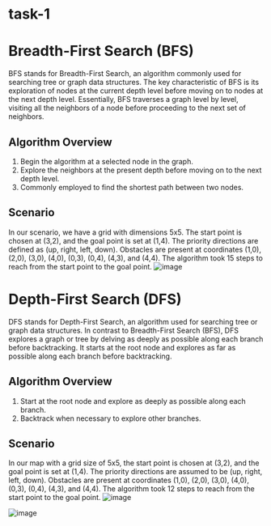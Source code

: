 # task-1
# Breadth-First Search (BFS)

BFS stands for Breadth-First Search, an algorithm commonly used for searching tree or graph data structures. The key characteristic of BFS is its exploration of nodes at the current depth level before moving on to nodes at the next depth level. Essentially, BFS traverses a graph level by level, visiting all the neighbors of a node before proceeding to the next set of neighbors.

## Algorithm Overview
1. Begin the algorithm at a selected node in the graph.
2. Explore the neighbors at the present depth before moving on to the next depth level.
3. Commonly employed to find the shortest path between two nodes.

## Scenario
In our scenario, we have a grid with dimensions 5x5. The start point is chosen at (3,2), and the goal point is set at (1,4). The priority directions are defined as (up, right, left, down). Obstacles are present at coordinates (1,0), (2,0), (3,0), (4,0), (0,3), (0,4), (4,3), and (4,4). The algorithm took 15 steps to reach from the start point to the goal point.
![image](https://github.com/Seifhossam1/task-1/assets/153624797/4af4a170-f7e9-4f69-9c53-4bd366336563)


# Depth-First Search (DFS)

DFS stands for Depth-First Search, an algorithm used for searching tree or graph data structures. In contrast to Breadth-First Search (BFS), DFS explores a graph or tree by delving as deeply as possible along each branch before backtracking. It starts at the root node and explores as far as possible along each branch before backtracking.

## Algorithm Overview
1. Start at the root node and explore as deeply as possible along each branch.
2. Backtrack when necessary to explore other branches.

## Scenario
In our map with a grid size of 5x5, the start point is chosen at (3,2), and the goal point is set at (1,4). The priority directions are assumed to be (up, right, left, down). Obstacles are present at coordinates (1,0), (2,0), (3,0), (4,0), (0,3), (0,4), (4,3), and (4,4). The algorithm took 12 steps to reach from the start point to the goal point.
![image](https://github.com/Seifhossam1/task-1/assets/153624797/a509e0ec-80e8-4f44-8ed6-3a1336153302)


![image](https://github.com/Seifhossam1/task-1/assets/153624797/5ec48a56-602a-4309-9b91-6e721ff06c28)



